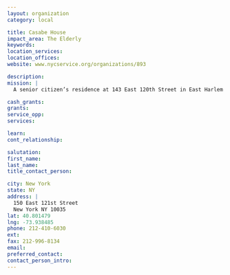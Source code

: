 ```yaml
---
layout: organization
category: local

title: Casabe House
impact_area: The Elderly
keywords: 
location_services: 
location_offices: 
website: www.nycservice.org/organizations/893

description: 
mission: |
  A senior citizen’s residence at 143 East 120th Street in East Harlem

cash_grants: 
grants: 
service_opp: 
services: 

learn: 
cont_relationship: 

salutation: 
first_name: 
last_name: 
title_contact_person: 

city: New York
state: NY
address: |
  150 East 121st Street    
  New York NY 10035
lat: 40.801479
lng: -73.938485
phone: 212-410-6030
ext: 
fax: 212-996-8134
email: 
preferred_contact: 
contact_person_intro: 
---
```

